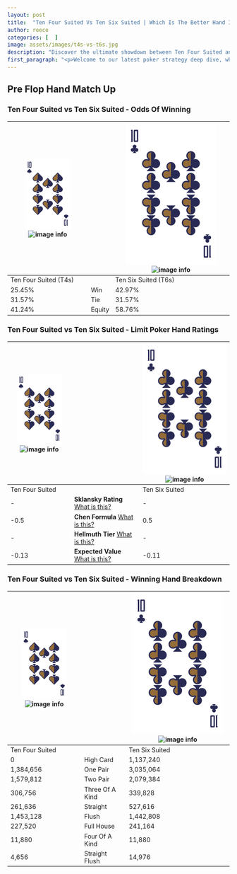 ```yaml
---
layout: post
title:  "Ten Four Suited Vs Ten Six Suited | Which Is The Better Hand In Poker? A Complete Guide"
author: reece
categories: [  ]
image: assets/images/t4s-vs-t6s.jpg
description: "Discover the ultimate showdown between Ten Four Suited and Ten Six Suited in poker! Uncover the odds, strategies, and scenarios where one hand triumphs over the other. Get ready to up your poker game with this thrilling analysis."
first_paragraph: "<p>Welcome to our latest poker strategy deep dive, where we're pitting two distinct hands against each other in a high-stakes showdown: Ten Four Suited vs Ten Six Suited.</p><p>In the dynamic world of poker, every decision counts, and knowing which hand holds the upper hand is key to your success at the table.</p><p>In this article, we'll dissect these two hands, explore the scenarios where one dominates the other, and equip you with the knowledge to make strategic choices that can tip the odds in your favor.</p><p>Get ready to unravel the intriguing dynamics of these poker hands and elevate your game to new heights.</p>"
---
```




[comment]: # (sp0)

## Pre Flop Hand Match Up

<div class="table hand-ratings" markdown="1"> 



### Ten Four Suited vs Ten Six Suited - Odds Of Winning


    
| ![image info](assets/images/hand1/T.png) ![image info](assets/images/hand1/4s.png) |  | ![image info](assets/images/hand2/T.png) ![image info](assets/images/hand2/6s.png) |
| -------- | -------- | -------- |
| Ten Four Suited (T4s) |  | Ten Six Suited (T6s) |
| 25.45% | Win | 42.97% |
| 31.57% | Tie | 31.57% |
| 41.24% | Equity | 58.76% |




[comment]: # (sp1)



### Ten Four Suited vs Ten Six Suited - Limit Poker Hand Ratings


    
| ![image info](assets/images/hand1/T.png) ![image info](assets/images/hand1/4s.png) |  | ![image info](assets/images/hand2/T.png) ![image info](assets/images/hand2/6s.png) |
| -------- | -------- | -------- |
| Ten Four Suited |  | Ten Six Suited |
| - | **Sklansky Rating** [What is this?](/sklansky-rating-explained) | - |
| -0.5 | **Chen Formula** [What is this?](/chen-formula-explained) | 0.5 |
| - | **Hellmuth Tier** [What is this?](/Hellmuth-tier-explained) | - |
| -0.13 | **Expected Value** [What is this?](/expected-value-explained) | -0.11 |




[comment]: # (sp2)



### Ten Four Suited vs Ten Six Suited - Winning Hand Breakdown


    
| ![image info](assets/images/hand1/T.png) ![image info](assets/images/hand1/4s.png) |  | ![image info](assets/images/hand2/T.png) ![image info](assets/images/hand2/6s.png) |
| -------- | -------- | -------- |
| Ten Four Suited |  | Ten Six Suited |
| 0 | High Card | 1,137,240 |
| 1,384,656 | One Pair | 3,035,064 |
| 1,579,812 | Two Pair | 2,079,384 |
| 306,756 | Three Of A Kind | 339,828 |
| 261,636 | Straight | 527,616 |
| 1,453,128 | Flush | 1,442,808 |
| 227,520 | Full House | 241,164 |
| 11,880 | Four Of A Kind | 11,880 |
| 4,656 | Straight Flush | 14,976 |




[comment]: # (sp3)



</div>

[comment]: # (sp4)



[comment]: # (sp5)

